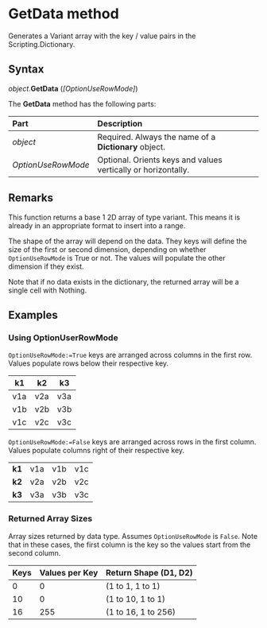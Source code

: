 # GetData method
Generates a Variant array with the key / value pairs in the Scripting.Dictionary.

## Syntax
_object_.**GetData** (_[OptionUseRowMode]_)

The **GetData** method has the following parts:

Part                | Description
:---                | :---
_object_            | Required. Always the name of a **Dictionary** object.
_OptionUseRowMode_  | Optional. Orients keys and values vertically or horizontally.

## Remarks
This function returns a base 1 2D array of type variant. This means it is already in an appropriate format to insert into a range.

The shape of the array will depend on the data. They keys will define the size of the first or second dimension, depending on whether `OptionUseRowMode` is True or not. The values will populate the other dimension if they exist.

Note that if no data exists in the dictionary, the returned array will be a single cell with Nothing.

## Examples
### Using OptionUserRowMode

`OptionUseRowMode:=True` keys are arranged across columns in the first row. Values populate rows below their respective key.

| k1  | k2  | k3  |
| --- | --- | --- |
| v1a | v2a | v3a |
| v1b | v2b | v3b |
| v1c | v2c | v3c |

`OptionUseRowMode:=False` keys are arranged across rows in the first column. Values populate columns right of their respective key.

|        |     |     |     |
| ---    | --- | --- | --- |
| **k1** | v1a | v1b | v1c |
| **k2** | v2a | v2b | v2c |
| **k3** | v3a | v3b | v3c |

### Returned Array Sizes
Array sizes returned by data type. Assumes `OptionUseRowMode` is `False`. Note that in these cases, the first column is the key so
the values start from the second column.

Keys    | Values per Key    | Return Shape (D1, D2)
---     | ---               | :---
0       | 0                 | (1 to 1, 1 to 1)
10      | 0                 | (1 to 10, 1 to 1)
16      | 255               | (1 to 16, 1 to 256)